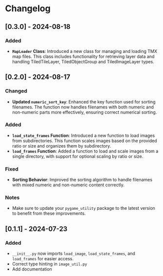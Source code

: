 
# Changelog

## [0.3.0] - 2024-08-18
### Added

- **`MapLoader` Class**: Introduced a new class for managing and loading TMX map files. This class includes functionality for retrieving layer data and handling TiledTileLayer, TiledObjectGroup and TiledImageLayer  types.

## [0.2.0] - 2024-08-17

### Changed
- **Updated `numeric_sort_key`**: Enhanced the key function used for sorting filenames. The function now handles filenames with both numeric and non-numeric parts more effectively, ensuring correct numerical sorting.

### Added
- **`load_state_frames` Function**: Introduced a new function to load images from subdirectories. This function scales images based on the provided ratio or size and organizes them by subdirectory.
- **`load_frames` Function**: Added a function to load and scale images from a single directory, with support for optional scaling by ratio or size.

### Fixed
- **Sorting Behavior**: Improved the sorting algorithm to handle filenames with mixed numeric and non-numeric content correctly.

### Notes
- Make sure to update your `pygame_utility` package to the latest version to benefit from these improvements.


## [0.1.1] - 2024-07-23
### Added
- `__init__.py` now imports `load_image`, `load_state_frames`, and `load_frames` for easier access.
- Correct type hinting in `image_util.py`
- Add documentation


